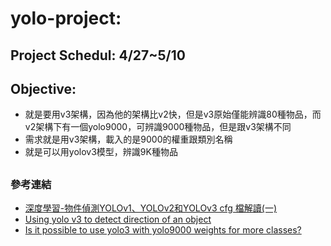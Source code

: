 # yolo-project: 
## Project Schedul: 4/27~5/10
## Objective: 
* 就是要用v3架構，因為他的架構比v2快，但是v3原始僅能辨識80種物品，而v2架構下有一個yolo9000，可辨識9000種物品，但是跟v3架構不同
* 需求就是用v3架構，載入的是9000的權重跟類別名稱
* 就是可以用yolov3模型，辨識9K種物品
##
### 參考連結
* [深度學習-物件偵測YOLOv1、YOLOv2和YOLOv3 cfg 檔解讀(一)](https://medium.com/@chih.sheng.huang821/%E6%B7%B1%E5%BA%A6%E5%AD%B8%E7%BF%92-%E7%89%A9%E4%BB%B6%E5%81%B5%E6%B8%ACyolov1-yolov2%E5%92%8Cyolov3-cfg-%E6%AA%94%E8%A7%A3%E8%AE%80-75793cd61a01) 
* [Using yolo v3 to detect direction of an object](https://github.com/jaskarannagi19/yolov3)
* [Is it possible to use yolo3 with yolo9000 weights for more classes?](https://stackoverflow.com/questions/57853707/is-it-possible-to-use-yolo3-with-yolo9000-weights-for-more-classes)
